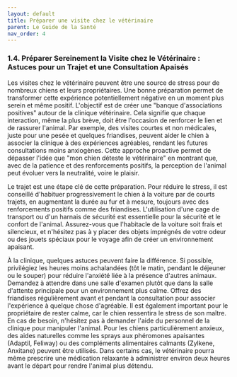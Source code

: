 ```yaml
---
layout: default
title: Préparer une visite chez le vétérinaire
parent: Le Guide de la Santé
nav_order: 4
---
```


### **1.4. Préparer Sereinement la Visite chez le Vétérinaire : Astuces pour un Trajet et une Consultation Apaisés**

Les visites chez le vétérinaire peuvent être une source de stress pour de nombreux chiens et leurs propriétaires. Une bonne préparation permet de transformer cette expérience potentiellement négative en un moment plus serein et même positif. L'objectif est de créer une "banque d'associations positives" autour de la clinique vétérinaire. Cela signifie que chaque interaction, même la plus brève, doit être l'occasion de renforcer le lien et de rassurer l'animal. Par exemple, des visites courtes et non médicales, juste pour une pesée et quelques friandises, peuvent aider le chien à associer la clinique à des expériences agréables, rendant les futures consultations moins anxiogènes. Cette approche proactive permet de dépasser l'idée que "mon chien déteste le vétérinaire" en montrant que, avec de la patience et des renforcements positifs, la perception de l'animal peut évoluer vers la neutralité, voire le plaisir.

Le trajet est une étape clé de cette préparation. Pour réduire le stress, il est conseillé d'habituer progressivement le chien à la voiture par de courts trajets, en augmentant la durée au fur et à mesure, toujours avec des renforcements positifs comme des friandises. L'utilisation d'une cage de transport ou d'un harnais de sécurité est essentielle pour la sécurité et le confort de l'animal. Assurez-vous que l'habitacle de la voiture soit frais et silencieux, et n'hésitez pas à y placer des objets imprégnés de votre odeur ou des jouets spéciaux pour le voyage afin de créer un environnement apaisant.

À la clinique, quelques astuces peuvent faire la différence. Si possible, privilégiez les heures moins achalandées (tôt le matin, pendant le déjeuner ou le souper) pour réduire l'anxiété liée à la présence d'autres animaux. Demandez à attendre dans une salle d'examen plutôt que dans la salle d'attente principale pour un environnement plus calme. Offrez des friandises régulièrement avant et pendant la consultation pour associer l'expérience à quelque chose d'agréable. Il est également important pour le propriétaire de rester calme, car le chien ressentira le stress de son maître. En cas de besoin, n'hésitez pas à demander l'aide du personnel de la clinique pour manipuler l'animal. Pour les chiens particulièrement anxieux, des aides naturelles comme les sprays aux phéromones apaisantes (Adaptil, Feliway) ou des compléments alimentaires calmants (Zylkene, Anxitane) peuvent être utilisés. Dans certains cas, le vétérinaire pourra même prescrire une médication relaxante à administrer environ deux heures avant le départ pour rendre l'animal plus détendu. 
